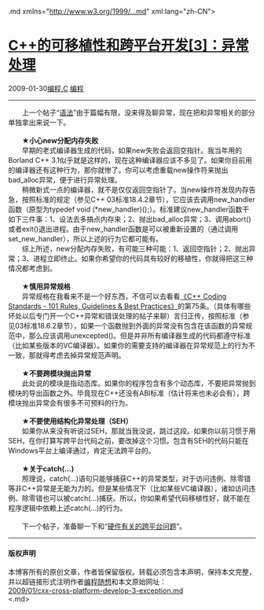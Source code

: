 <!DOCTYPE.md>
.md xmlns="http://www.w3.org/1999/...md" xml:lang="zh-CN">
<head>
<meta http-equiv="Content-Type" content="text.md; charset=utf-8" />
<meta name="generator" content="Python script by program.think@gmail.com" />
<meta name="provider" content="program-think.blogspot.com" />
<link type="text/css" rel="stylesheet" href="../../css/program-think.css" />
<title>C++的可移植性和跨平台开发[3]：异常处理 - 编程随想的博客</title>
</head>
<body>
<div id="main" style="width:100%;">
<h1><a href="../../index.md" title="回到首页">C++的可移植性和跨平台开发[3]：异常处理</a></h1>
<div class="post-info"><span class="date-header">2009-01-30</span><a href="../../tags/E7BC96E7A88B.C.md" class="tag">编程.C</a> <a href="../../tags/E7BC96E7A88B.md" class="tag">编程</a> </div>
<hr>
<div class="post">
　　上一个帖子“<a href="../../2009/01/cxx-cross-platform-develop-2-language.md">语法</a>”由于篇幅有限，没来得及聊异常，现在把和异常相关的部分单独拿出来说一下。<!--program-think--><br /><br />　　★<b>小心new分配内存失败</b><br />　　早期的老式编译器生成的代码，如果new失败会返回空指针。我当年用的Borland C++ 3.1似乎就是这样的，现在这种编译器应该不多见了。如果你目前用的编译器还有这种行为，那你就惨了。你可以考虑重载new操作符来抛出bad_alloc异常，便于进行异常处理。<br />　　稍微新式一点的编译器，就不是仅仅返回空指针了。当new操作符发现内存告急，按照标准的规定（参见C++ 03标准18.4.2章节），它应该去调用new_handler函数（原型为typedef void (*new_handler)();）。标准建议new_handler函数干如下三件事：1、设法去多搞点内存来；2、抛出bad_alloc异常；3、调用abort()或者exit()退出进程。由于new_handler函数是可以被重新设置的（通过调用set_new_handler），所以上述的行为它都可能有。<br />　　综上所述，new分配内存失败，有可能三种可能：1、返回空指针；2、抛出异常；3、进程立即终止。如果你希望你的代码具有较好的移植性，你就得把这三种情况都考虑到。<br /><br />　　★<b>慎用异常规格</b><br />　　异常规格在我看来不是一个好东西，不信可以去看看<a href="../../2009/01/cxx-coding-standards-101-rules.md">《C++ Coding Standards - 101 Rules, Guidelines &amp; Best Practices》</a>的第75条。（具体有哪些坏处以后专门开一个C++异常和错误处理的帖子来聊）言归正传，按照标准（参见03标准18.6.2章节），如果一个函数抛到外面的异常没有包含在该函数的异常规范中，那么应该调用unexcepted()。但是并非所有编译器生成的代码都遵守标准（比如某些版本的VC编译器）。如果你的需要支持的编译器在异常规范上的行为不一致，那就得考虑去掉异常规范声明。<br /><br />　　★<b>不要跨模块抛出异常</b><br />　　此处说的模块是指动态库。如果你的程序包含有多个动态库，不要把异常抛到模块的导出函数之外。毕竟现在C++还没有ABI标准（估计将来也未必会有），跨模块抛出异常会有很多不可预料的行为。<br /><br />　　★<b>不要使用结构化异常处理（SEH）</b><br />　　如果你从来没有听说过SEH，那就当我没说，跳过这段。如果你以前习惯于用SEH，在你打算写跨平台代码之前，要改掉这个习惯。包含有SEH的代码只能在Windows平台上编译通过，肯定无法跨平台的。<br /><br />　　★<b>关于catch(...)</b><br />　　照理说，catch(...)语句只能够捕获C++的异常类型，对于访问违例、除零错等非C++异常是无能为力的。但是某些情况下（比如某些VC编译器），诸如访问违例、除零错也可以被catch(...)捕获。所以，你如果希望代码移植性好，就不能在程序逻辑中依赖上述catch(...)的行为。<br /><br />　　下一个帖子，准备聊一下和“<a href="../../2009/01/cxx-cross-platform-develop-4-hardware.md">硬件有关的跨平台问题</a>”。<div class="blogger-post-footer">
</div>
<hr>
<div class="copyright">
<h4>版权声明</h4>
本博客所有的原创文章，作者皆保留版权。转载必须包含本声明，保持本文完整，并以超链接形式注明作者<a href="mailto:program.think@gmail.com">编程随想</a>和本文原始网址：<br>
<a href="2009/01/cxx-cross-platform-develop-3-exception.md">2009/01/cxx-cross-platform-develop-3-exception.md</a>
</div>
</div>
</body>
<.md>

